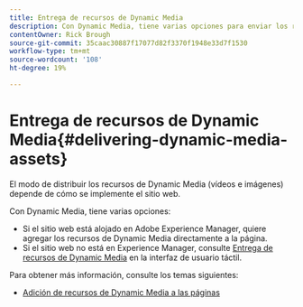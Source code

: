 ```yaml
---
title: Entrega de recursos de Dynamic Media
description: Con Dynamic Media, tiene varias opciones para enviar los recursos de Dynamic Media, tanto vídeo como imágenes, a su sitio web.
contentOwner: Rick Brough
source-git-commit: 35caac30887f17077d82f3370f1948e33d7f1530
workflow-type: tm+mt
source-wordcount: '108'
ht-degree: 19%

---
```



# Entrega de recursos de Dynamic Media{#delivering-dynamic-media-assets}

El modo de distribuir los recursos de Dynamic Media (vídeos e imágenes) depende de cómo se implemente el sitio web.

Con Dynamic Media, tiene varias opciones:

* Si el sitio web está alojado en Adobe Experience Manager, quiere agregar los recursos de Dynamic Media directamente a la página.
* Si el sitio web no está en Experience Manager, consulte [Entrega de recursos de Dynamic Media](/help/assets/dynamic-media/delivering-dynamic-media-assets.md) en la interfaz de usuario táctil.

Para obtener más información, consulte los temas siguientes:

* [Adición de recursos de Dynamic Media a las páginas](/help/assets/dynamic-media/adding-dynamic-media-assets-to-pages.md)


